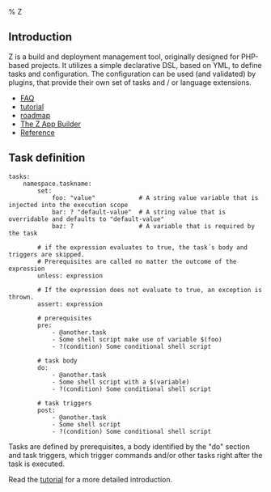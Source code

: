 % Z

## Introduction ##

Z is a build and deployment management tool, originally designed for PHP-based projects. It utilizes a simple
declarative DSL, based on YML, to define tasks and configuration. The configuration can be used (and validated) by
plugins, that provide their own set of tasks and / or language extensions.

* [FAQ](FAQ.html)
* [tutorial](tutorial.html)
* [roadmap](roadmap.html)
* [The Z App Builder](app-builder.html)
* [Reference](reference.html)

## Task definition ##

```
tasks:
	namespace.taskname:
		set:
			foo: "value"			# A string value variable that is injected into the execution scope
			bar: ? "default-value" 	# A string value that is overridable and defaults to "default-value"
			baz: ? 					# A variable that is required by the task

		# if the expression evaluates to true, the task´s body and triggers are skipped.
		# Prerequisites are called no matter the outcome of the expression
		unless: expression

		# If the expression does not evaluate to true, an exception is thrown.
		assert: expression

		# prerequisites
		pre:
			- @another.task
			- Some shell script make use of variable $(foo)
			- ?(condition) Some conditional shell script

        # task body
		do:
			- @another.task
			- Some shell script with a $(variable)
			- ?(condition) Some conditional shell script

        # task triggers
		post:
			- @another.task
			- Some shell script
			- ?(condition) Some conditional shell script
```

Tasks are defined by prerequisites, a body identified by the "do" section and task triggers, which trigger commands
and/or other tasks right after the task is executed.

Read the [tutorial](tutorial.html) for a more detailed introduction.